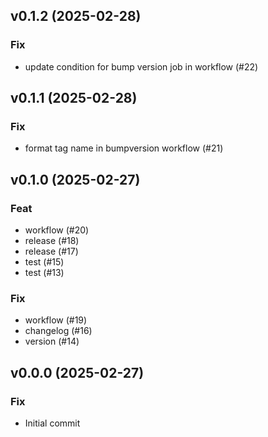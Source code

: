 ## v0.1.2 (2025-02-28)

### Fix

- update condition for bump version job in workflow (#22)

## v0.1.1 (2025-02-28)

### Fix

- format tag name in bumpversion workflow (#21)

## v0.1.0 (2025-02-27)

### Feat

- workflow (#20)
- release (#18)
- release (#17)
- test (#15)
- test (#13)

### Fix

- workflow (#19)
- changelog (#16)
- version (#14)

## v0.0.0 (2025-02-27)

### Fix

- Initial commit
